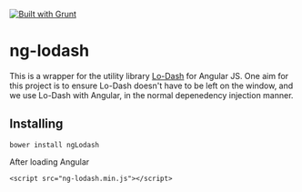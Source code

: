 [![Built with Grunt](https://cdn.gruntjs.com/builtwith.png)](http://gruntjs.com/)

ng-lodash
=========

This is a wrapper for the utility library [Lo-Dash](http://lodash.com/) for Angular JS. One aim for this project is to ensure Lo-Dash doesn't have to be left on the window, and we use Lo-Dash with Angular, in the normal depenedency injection manner.

## Installing

```bower install ngLodash```

After loading Angular

```<script src="ng-lodash.min.js"></script>```
